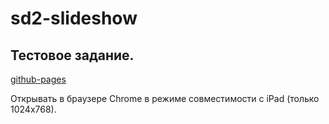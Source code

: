 # sd2-slideshow
## Тестовое задание.

[github-pages](https://chernrus.github.io/sd2-slideshow/)

Открывать в браузере Chrome в режиме совместимости с iPad (только 1024x768).
